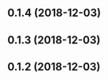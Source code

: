 <a name="0.1.4"></a>
## 0.1.4 (2018-12-03)



<a name="0.1.3"></a>
## 0.1.3 (2018-12-03)



<a name="0.1.2"></a>
## 0.1.2 (2018-12-03)



